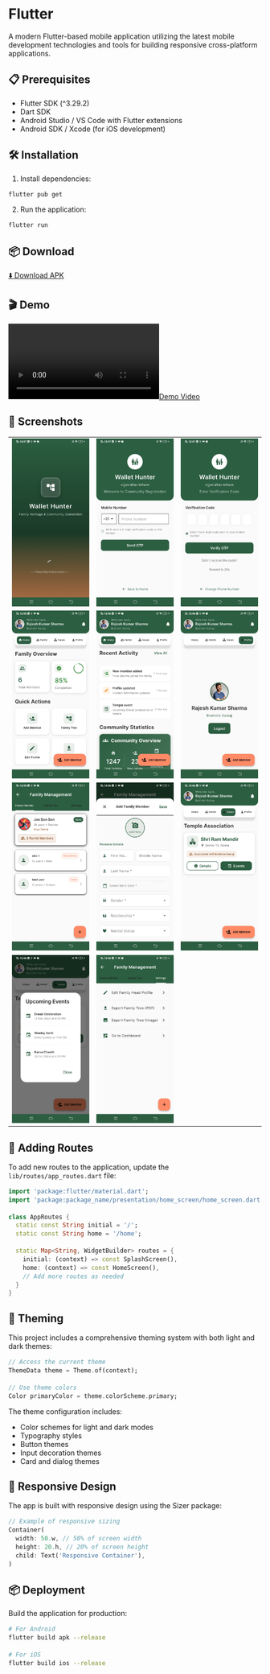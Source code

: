 # Flutter

A modern Flutter-based mobile application utilizing the latest mobile development technologies and tools for building responsive cross-platform applications.

## 📋 Prerequisites

- Flutter SDK (^3.29.2)
- Dart SDK
- Android Studio / VS Code with Flutter extensions
- Android SDK / Xcode (for iOS development)

## 🛠️ Installation

1. Install dependencies:
```bash
flutter pub get
```

2. Run the application:
```bash
flutter run
```
## 📦 Download

[⬇️ Download APK](screenshot/app-release.apk)

## 🎬 Demo

[![Demo Video](screenshot/app_video.mp4)](screenshot/app_video.mp4)

## 📸 Screenshots

<table>
  <tr>
    <td><img src="screenshot/a.jpg" width="250"/></td>
    <td><img src="screenshot/b.jpg" width="250"/></td>
    <td><img src="screenshot/c.jpg" width="250"/></td>
  </tr>
  <tr>
    <td><img src="screenshot/d.jpg" width="250"/></td>
    <td><img src="screenshot/e.jpg" width="250"/></td>
    <td><img src="screenshot/f.jpg" width="250"/></td>
  </tr>
    <tr>
    <td><img src="screenshot/g.jpg" width="250"/></td>
    <td><img src="screenshot/h.jpg" width="250"/></td>
    <td><img src="screenshot/i.jpg" width="250"/></td>
  </tr>
  <tr>
    <td><img src="screenshot/j.jpg" width="250"/></td>
    <td><img src="screenshot/k.jpg" width="250"/></td>
  </tr>
</table>




## 🧩 Adding Routes

To add new routes to the application, update the `lib/routes/app_routes.dart` file:

```dart
import 'package:flutter/material.dart';
import 'package:package_name/presentation/home_screen/home_screen.dart';

class AppRoutes {
  static const String initial = '/';
  static const String home = '/home';

  static Map<String, WidgetBuilder> routes = {
    initial: (context) => const SplashScreen(),
    home: (context) => const HomeScreen(),
    // Add more routes as needed
  }
}
```

## 🎨 Theming

This project includes a comprehensive theming system with both light and dark themes:

```dart
// Access the current theme
ThemeData theme = Theme.of(context);

// Use theme colors
Color primaryColor = theme.colorScheme.primary;
```

The theme configuration includes:
- Color schemes for light and dark modes
- Typography styles
- Button themes
- Input decoration themes
- Card and dialog themes

## 📱 Responsive Design

The app is built with responsive design using the Sizer package:

```dart
// Example of responsive sizing
Container(
  width: 50.w, // 50% of screen width
  height: 20.h, // 20% of screen height
  child: Text('Responsive Container'),
)
```
## 📦 Deployment

Build the application for production:

```bash
# For Android
flutter build apk --release

# For iOS
flutter build ios --release
```
